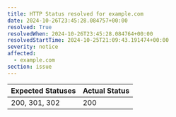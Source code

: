 ```yaml
---
title: HTTP Status resolved for example.com
date: 2024-10-26T23:45:28.084757+00:00
resolved: True
resolvedWhen: 2024-10-26T23:45:28.084764+00:00
resolvedStartTime: 2024-10-25T21:09:43.191474+00:00
severity: notice
affected:
  - example.com
section: issue
---
```


| Expected Statuses | Actual Status  |
|-------------------|----------------|
| 200, 301, 302 | 200 |
